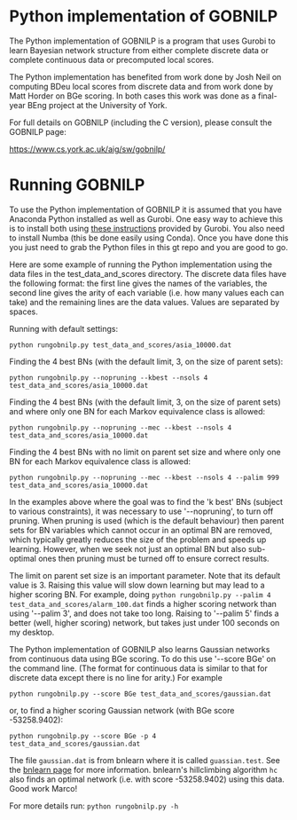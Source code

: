 # Python implementation of GOBNILP

The Python implementation of GOBNILP is a program that uses Gurobi to
learn Bayesian network structure from either complete discrete data or
complete continuous data or precomputed local scores.

The Python implementation has benefited from work done by Josh Neil on
computing BDeu local scores from discrete data and from work done by
Matt Horder on BGe scoring. In both cases this work was done as a
final-year BEng project at the University of York.

For full details on GOBNILP (including the C version), please consult
the GOBNILP page:

https://www.cs.york.ac.uk/aig/sw/gobnilp/

# Running GOBNILP

To use the Python implementation of GOBNILP it is assumed that you
have Anaconda Python installed as well as Gurobi. One easy way to
achieve this is to install both using [these
instructions](https://www.gurobi.com/get-anaconda/) provided by
Gurobi. You also need to install Numba (this be done easily using
Conda). Once you have done this you just need to grab the Python files
in this gt repo and you are good to go.

Here are some example of running the Python implementation using the
data files in the test_data_and_scores directory. The discrete data
files have the following format: the first line gives the names of the
variables, the second line gives the arity of each variable (i.e. how
many values each can take) and the remaining lines are the data
values. Values are separated by spaces.

Running with default settings:  

`python rungobnilp.py test_data_and_scores/asia_10000.dat`

Finding the 4 best BNs (with the default limit, 3, on the size of
parent sets):

`python rungobnilp.py --nopruning --kbest --nsols 4 test_data_and_scores/asia_10000.dat`

Finding the 4 best BNs (with the default limit, 3, on the size of
parent sets) and where only one BN for each Markov equivalence class
is allowed:

`python rungobnilp.py --nopruning --mec --kbest --nsols 4 test_data_and_scores/asia_10000.dat`

Finding the 4 best BNs with no limit on parent set size and where only
one BN for each Markov equivalence class is allowed:

`python rungobnilp.py --nopruning --mec --kbest --nsols 4 --palim 999 test_data_and_scores/asia_10000.dat`

In the examples above where the goal was to find the 'k best' BNs
(subject to various constraints), it was necessary to use
'--nopruning', to turn off pruning. When pruning is used (which is the
default behaviour) then parent sets for BN variables which cannot
occur in an optimal BN are removed, which typically greatly reduces
the size of the problem and speeds up learning.  However, when we seek
not just an optimal BN but also sub-optimal ones then pruning must be
turned off to ensure correct results.


The limit on parent set size is an important parameter. Note that its
default value is 3. Raising this value will slow down learning but may
lead to a higher scoring BN. For example, doing `python
rungobnilp.py --palim 4 test_data_and_scores/alarm_100.dat` finds
a higher scoring network than using '--palim 3', and does not take too
long.  Raising to '--palim 5' finds a better (well, higher scoring)
network, but takes just under 100 seconds on my desktop.

The Python implementation of GOBNILP also learns Gaussian networks
from continuous data using BGe scoring. To do this use '--score BGe'
on the command line. (The format for continuous data is similar to that
for discrete data except there is no line for arity.) For example

`python rungobnilp.py --score BGe test_data_and_scores/gaussian.dat`

or, to find a higher scoring Gaussian network (with BGe score
-53258.9402):

`python rungobnilp.py --score BGe -p 4 test_data_and_scores/gaussian.dat`

The file `gaussian.dat` is from bnlearn where it is called
`guassian.test`. See the [bnlearn
page](http://www.bnlearn.com/documentation/man/gaussian-test.html) for
more information. bnlearn's hillclimbing algorithm `hc` also finds an
optimal network (i.e. with score -53258.9402) using this data. Good
work Marco!


For more details run:
`python rungobnilp.py -h`

